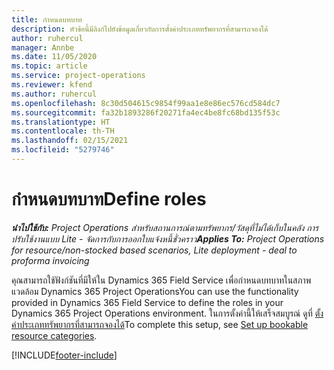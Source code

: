 ```yaml
---
title: กำหนดบทบาท
description: หัวข้อนี้มีลิงก์ไปยังข้อมูลเกี่ยวกับการตั้งค่าประเภททรัพยากรที่สามารถจองได้
author: ruhercul
manager: Annbe
ms.date: 11/05/2020
ms.topic: article
ms.service: project-operations
ms.reviewer: kfend
ms.author: ruhercul
ms.openlocfilehash: 8c30d504615c9854f99aa1e8e86ec576cd584dc7
ms.sourcegitcommit: fa32b1893286f20271fa4ec4be8fc68bd135f53c
ms.translationtype: HT
ms.contentlocale: th-TH
ms.lasthandoff: 02/15/2021
ms.locfileid: "5279746"
---
```

# <a name="define-roles"></a><span data-ttu-id="cab17-103">กำหนดบทบาท</span><span class="sxs-lookup"><span data-stu-id="cab17-103">Define roles</span></span>

<span data-ttu-id="cab17-104">_**นำไปใช้กับ:** Project Operations สำหรับสถานการณ์ตามทรัพยากร/วัสดุที่ไม่ได้เก็บในคลัง การปรับใช้งานแบบ Lite - จัดการกับการออกใบแจ้งหนี้ชั่วคราว_</span><span class="sxs-lookup"><span data-stu-id="cab17-104">_**Applies To:** Project Operations for resource/non-stocked based scenarios, Lite deployment - deal to proforma invoicing_</span></span>

<span data-ttu-id="cab17-105">คุณสามารถใช้ฟังก์ชันที่มีให้ใน Dynamics 365 Field Service เพื่อกำหนดบทบาทในสภาพแวดล้อม Dynamics 365 Project Operations</span><span class="sxs-lookup"><span data-stu-id="cab17-105">You can use the functionality provided in Dynamics 365 Field Service to define the roles in your Dynamics 365 Project Operations environment.</span></span> <span data-ttu-id="cab17-106">ในการตั้งค่านี้ให้เสร็จสมบูรณ์ ดูที่ [ตั้งค่าประเภททรัพยากรที่สามารถจองได้](https://docs.microsoft.com/dynamics365/field-service/set-up-bookable-resource-categories)</span><span class="sxs-lookup"><span data-stu-id="cab17-106">To complete this setup, see [Set up bookable resource categories](https://docs.microsoft.com/dynamics365/field-service/set-up-bookable-resource-categories).</span></span>


[!INCLUDE[footer-include](../includes/footer-banner.md)]